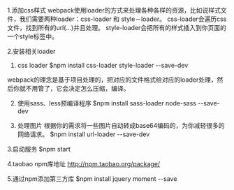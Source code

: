 1.添加css样式
webpack使用loader的方式来处理各种各样的资源，比如说样式文件，我们需要两种loader：css-loader 和 style－loader。
css-loader会遍历css文件，找到所有的url(...)并且处理。
style-loader会把所有的样式插入到你页面的一个style标签中。

2.安装相关loader
1) css loader
$npm install css-loader style-loader --save-dev

webpack的理念是基于项目处理的，把对应的文件格式给对应的loader处理，然后你就不用管了，它会决定怎么压缩，编译。

2) 使用sass、less预编译程序
$npm install sass-loader node-sass --save-dev


3) 处理图片
根据你的需求将一些图片自动转成base64编码的，为你减轻很多的网络请求。
$npm install url-loader --save-dev


3.启动服务
$npm start

4.taobao npm库地址
http://npm.taobao.org/package/

5.通过npm添加第三方库
$npm install jquery moment --save



